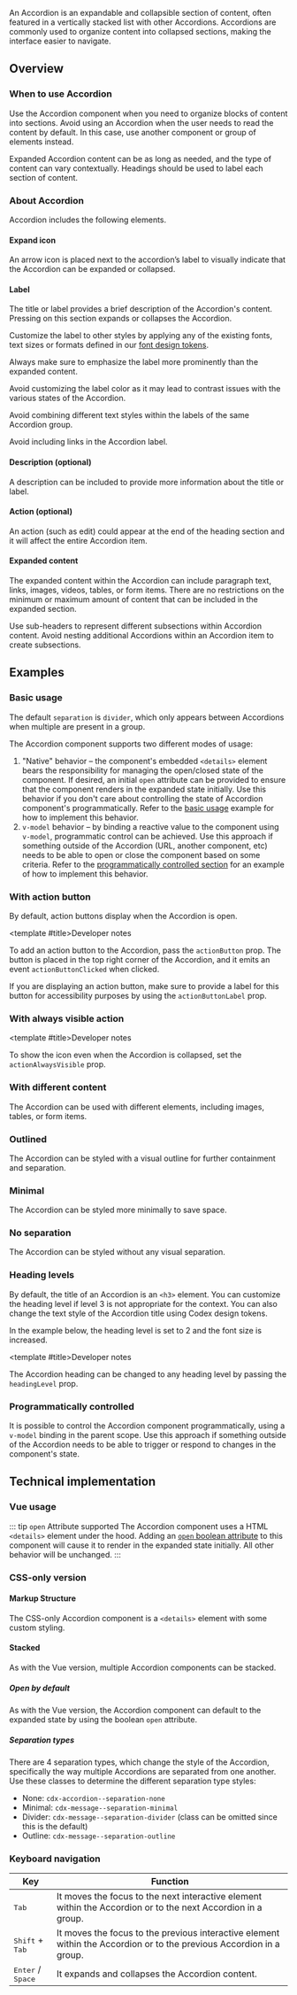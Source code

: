 <script setup>
import { CdxAccordion } from '@wikimedia/codex';
import AccordionDefault from '@/../component-demos/accordion/examples/AccordionDefault.vue';
import AccordionActionButton from '@/../component-demos/accordion/examples/AccordionActionButton.vue';
import AccordionDifferentContent from '@/../component-demos/accordion/examples/AccordionDifferentContent.vue';
import AccordionOutlined from '@/../component-demos/accordion/examples/AccordionOutlined.vue';
import AccordionMinimal from '@/../component-demos/accordion/examples/AccordionMinimal.vue';
import AccordionNoSeparation from '@/../component-demos/accordion/examples/AccordionNoSeparation.vue';
import AccordionActionVisible from '@/../component-demos/accordion/examples/AccordionActionVisible.vue';
import AccordionHeadings from '@/../component-demos/accordion/examples/AccordionHeadings.vue';
import AccordionProgrammaticControl from '@/../component-demos/accordion/examples/AccordionProgrammaticControl.vue';

const controlsConfig = [
	{
		name: 'default',
		type: 'slot',
		default: 'The default slot is the content of the accordion'
	},
	{
		name: 'description',
		type: 'slot',
		default: ''
	},
	{
		name: 'title',
		type: 'slot',
		default: 'Customizable accordion component title'
	},
	{
		name: 'actionIcon',
		type: 'icon'
	},
	{
		name: 'actionAlwaysVisible',
		type: 'boolean',
	},
	{
		name: 'separation',
		type: 'radio',
		options: [ 'none', 'minimal', 'divider', 'outline' ],
		default: 'divider'
	}
];
</script>

An Accordion is an expandable and collapsible section of content, often featured
in a vertically stacked list with other Accordions. Accordions are commonly used
to organize content into collapsed sections, making the interface easier to
navigate.

<cdx-demo-wrapper :controls-config="controlsConfig" :show-generated-code="true">
<template v-slot:demo="{ propValues, slotValues }">
	<cdx-accordion v-bind="propValues">
		{{ slotValues.default }}
		<template v-if="slotValues.title" #title>
			{{ slotValues.title }}
		</template>
		<template v-if="slotValues.description" #description>
			{{ slotValues.description }}
		</template>
	</cdx-accordion>
</template>
</cdx-demo-wrapper>

## Overview

### When to use Accordion

Use the Accordion component when you need to organize blocks of content into sections. Avoid using an Accordion when the user needs to read the content by default. In this case, use another component or group of elements instead.

Expanded Accordion content can be as long as needed, and the type of content can vary contextually. Headings should be used to label each section of content.

### About Accordion

Accordion includes the following elements.

#### Expand icon

An arrow icon is placed next to the accordion’s label to visually indicate that the Accordion can be expanded or collapsed.

#### Label

The title or label provides a brief description of the Accordion's content. Pressing on this section expands or collapses the Accordion.

<cdx-demo-best-practices>
<cdx-demo-best-practice>

Customize the label to other styles by applying any of the existing fonts, text sizes or formats defined in our [font design tokens](../../design-tokens/font.html).

</cdx-demo-best-practice>
<cdx-demo-best-practice>

Always make sure to emphasize the label more prominently than the expanded content.

</cdx-demo-best-practice>
<cdx-demo-best-practice type="dont">

Avoid customizing the label color as it may lead to contrast issues with the various states of the Accordion.

</cdx-demo-best-practice>
<cdx-demo-best-practice type="dont">

Avoid combining different text styles within the labels of the same Accordion group.

</cdx-demo-best-practice>
<cdx-demo-best-practice type="dont">

Avoid including links in the Accordion label.

</cdx-demo-best-practice>
</cdx-demo-best-practices>

#### Description (optional)

A description can be included to provide more information about the title or label.

#### Action (optional)

An action (such as edit) could appear at the end of the heading section and it will affect the entire Accordion item.

#### Expanded content

The expanded content within the Accordion can include paragraph text, links, images, videos, tables, or form items. There are no restrictions on the minimum or maximum amount of content that can be included in the expanded section.

<cdx-demo-best-practices>

<cdx-demo-best-practice>Use sub-headers to represent different subsections within Accordion content.</cdx-demo-best-practice>
<cdx-demo-best-practice type="dont">Avoid nesting additional Accordions within an Accordion item to create subsections.</cdx-demo-best-practice>

</cdx-demo-best-practices>

## Examples

### Basic usage

The default `separation` is `divider`, which only appears between Accordions when multiple are present in a group.

<cdx-demo-wrapper>
<template v-slot:demo>
	<accordion-default />
</template>
<template v-slot:code>

:::code-group

<<< @/../component-demos/accordion/examples/AccordionDefault.vue [NPM]

<<< @/../component-demos/accordion/examples-mw/AccordionDefault.vue [MediaWiki]

:::

</template>
</cdx-demo-wrapper>

<cdx-accordion separation="outline">
<template #title>Developer notes</template>
The Accordion component supports two different modes of usage:

1. "Native" behavior – the component's embedded `<details>` element
  bears the responsibility for managing the open/closed state of the
  component. If desired, an initial `open` attribute can be provided
  to ensure that the component renders in the expanded state initially.
  Use this behavior if you don't care about controlling the state of
  Accordion component's programmatically. Refer to the [basic usage](#basic-usage)
  example for how to implement this behavior.
2. `v-model` behavior – by binding a reactive value to the component
  using `v-model`, programmatic control can be achieved. Use this
  approach if something outside of the Accordion (URL, another component,
  etc) needs to be able to open or close the component based on some
  criteria. Refer to the [programmatically controlled section](#programmatically-controlled) for an example
  of how to implement this behavior.

</cdx-accordion>

### With action button

By default, action buttons display when the Accordion is open.

<cdx-demo-wrapper>
<template v-slot:demo>
	<accordion-action-button />
</template>
<template v-slot:code>

:::code-group

<<< @/../component-demos/accordion/examples/AccordionActionButton.vue [NPM]

<<< @/../component-demos/accordion/examples-mw/AccordionActionButton.vue [MediaWiki]

:::

</template>
</cdx-demo-wrapper>

<cdx-accordion separation="outline">

<template #title>Developer notes</template>

To add an action button to the Accordion, pass the `actionButton` prop. The button is placed in the
top right corner of the Accordion, and it emits an event `actionButtonClicked` when clicked.

If you are displaying an action button, make sure to provide a label for this
button for accessibility purposes by using the `actionButtonLabel` prop.

</cdx-accordion>

### With always visible action

<cdx-demo-wrapper>
<template v-slot:demo>
	<accordion-action-visible />
</template>
<template v-slot:code>

:::code-group

<<< @/../component-demos/accordion/examples/AccordionActionVisible.vue [NPM]

<<< @/../component-demos/accordion/examples-mw/AccordionActionVisible.vue [MediaWiki]

:::

</template>
</cdx-demo-wrapper>

<cdx-accordion separation="outline">

<template #title>Developer notes</template>

To show the icon even when the Accordion is collapsed, set the `actionAlwaysVisible` prop.

</cdx-accordion>

### With different content

The Accordion can be used with different elements, including images, tables, or form items.

<cdx-demo-wrapper>
<template v-slot:demo>
	<accordion-different-content />
</template>
<template v-slot:code>

:::code-group

<<< @/../component-demos/accordion/examples/AccordionDifferentContent.vue [NPM]

<<< @/../component-demos/accordion/examples-mw/AccordionDifferentContent.vue [MediaWiki]

:::

</template>
</cdx-demo-wrapper>

### Outlined

The Accordion can be styled with a visual outline for further containment and separation.

<cdx-demo-wrapper>
<template v-slot:demo>
	<accordion-outlined />
</template>
<template v-slot:code>

:::code-group

<<< @/../component-demos/accordion/examples/AccordionOutlined.vue [NPM]

<<< @/../component-demos/accordion/examples-mw/AccordionOutlined.vue [MediaWiki]

:::

</template>
</cdx-demo-wrapper>

### Minimal

The Accordion can be styled more minimally to save space.

<cdx-demo-wrapper>
<template v-slot:demo>
	<accordion-minimal />
</template>
<template v-slot:code>

:::code-group

<<< @/../component-demos/accordion/examples/AccordionMinimal.vue [NPM]

<<< @/../component-demos/accordion/examples-mw/AccordionMinimal.vue [MediaWiki]

:::

</template>
</cdx-demo-wrapper>

### No separation

The Accordion can be styled without any visual separation.

<cdx-demo-wrapper>
<template v-slot:demo>
	<accordion-no-separation />
</template>
<template v-slot:code>

:::code-group

<<< @/../component-demos/accordion/examples/AccordionNoSeparation.vue [NPM]

<<< @/../component-demos/accordion/examples-mw/AccordionNoSeparation.vue [MediaWiki]

:::

</template>
</cdx-demo-wrapper>

### Heading levels

By default, the title of an Accordion is an `<h3>` element. You can customize the heading level if
level 3 is not appropriate for the context. You can also change the text style of the Accordion
title using Codex design tokens.

In the example below, the heading level is set to 2 and the font size is increased.

<cdx-demo-wrapper>
<template v-slot:demo>
	<accordion-headings />
</template>
<template v-slot:code>

:::code-group

<<< @/../component-demos/accordion/examples/AccordionHeadings.vue [NPM]

<<< @/../component-demos/accordion/examples-mw/AccordionHeadings.vue [MediaWiki]

:::

</template>
</cdx-demo-wrapper>

<cdx-accordion separation="outline">

<template #title>Developer notes</template>

The Accordion heading can be changed to any heading level by passing the `headingLevel` prop.

</cdx-accordion>

### Programmatically controlled

It is possible to control the Accordion component programmatically, using a `v-model` binding
in the parent scope. Use this approach if something outside of the Accordion needs to be able
to trigger or respond to changes in the component's state.

<cdx-demo-wrapper>
<template v-slot:demo>
	<accordion-programmatic-control />
</template>
<template v-slot:code>

:::code-group

<<< @/../component-demos/accordion/examples/AccordionProgrammaticControl.vue [NPM]

<<< @/../component-demos/accordion/examples-mw/AccordionProgrammaticControl.vue [MediaWiki]

:::

</template>
</cdx-demo-wrapper>

## Technical implementation

### Vue usage

::: tip `open` Attribute supported
The Accordion component uses a HTML `<details>` element under the hood.
Adding an [`open` boolean attribute](https://developer.mozilla.org/en-US/docs/Web/HTML/Element/details#open)
to this component will cause it to render in the expanded state initially. All
other behavior will be unchanged.
:::

### CSS-only version

#### Markup Structure

The CSS-only Accordion component is a `<details>` element with some custom styling.

<cdx-demo-wrapper>
<template v-slot:demo>
	<details class="cdx-accordion">
		<summary>
			<h3 class="cdx-accordion__header">
				<span class="cdx-accordion__header__title">
					CSS-only Accordion Title
				</span>
				<span class="cdx-accordion__header__description">
					CSS-only Accordion Description
				</span>
			</h3>
		</summary>
		<div class="cdx-accordion__content">
			<p>Lorem ipsum dolor sic amet...</p>
		</div>
	</details>
</template>

<template v-slot:code>

```html
<details class="cdx-accordion">
	<!-- The `<summary>` element must be the first child, and is required. -->
	<summary>
		<!-- `<summary>` should contain a header; can be any heading level. -->
		<h3 class="cdx-accordion__header">
		<!-- If using only a title, no `<span>` elements are required here;
		however, if you want a title and a description to appear on
		separate lines, you should wrap them in `<span>`s as below and
		use the appropriate class names. -->
			<span class="cdx-accordion__header__title">
				CSS-only Accordion Title
			</span>
			<span class="cdx-accordion__header__description">
				CSS-only Accordion Description
			</span>
		</h3>
	</summary>
	<!-- The `<details>` element will treat all other children besides
	`<summary>` as collapsible content; it is recommended to wrap
	this content in a `<div>` element with the `cdx-accordion__content` class
	to get content which is aligned with the heading above. -->
	<div class="cdx-accordion__content">
		<p>Lorem ipsum dolor sic amet...</p>
	</div>
</details>
```

</template>

</cdx-demo-wrapper>

#### Stacked

As with the Vue version, multiple Accordion components can be stacked.

<cdx-demo-wrapper>
<template v-slot:demo>
	<details class="cdx-accordion">
		<summary>
			<h3 class="cdx-accordion__header">
				<span class="cdx-accordion__header__title">
					Accordion 1
				</span>
			</h3>
		</summary>
		<div class="cdx-accordion__content">
			<p>Lorem ipsum dolor sic amet...</p>
		</div>
	</details>
	<details class="cdx-accordion">
		<summary>
			<h3 class="cdx-accordion__header">
				<span class="cdx-accordion__header__title">
					Accordion 2
				</span>
			</h3>
		</summary>
		<div class="cdx-accordion__content">
			<p>Lorem ipsum dolor sic amet...</p>
		</div>
	</details>
	<details class="cdx-accordion">
		<summary>
			<h3 class="cdx-accordion__header">
				<span class="cdx-accordion__header__title">
					Accordion 3
				</span>
			</h3>
		</summary>
		<div class="cdx-accordion__content">
			<p>Lorem ipsum dolor sic amet...</p>
		</div>
	</details>
</template>

<template v-slot:code>

```html
<details class="cdx-accordion">
	<summary>
		<h3 class="cdx-accordion__header">
			<span class="cdx-accordion__header__title">
				Accordion 1
			</span>
		</h3>
	</summary>
	<div class="cdx-accordion__content">
		<p>Lorem ipsum dolor sic amet...</p>
	</div>
</details>
<details class="cdx-accordion">
	<summary>
		<h3 class="cdx-accordion__header">
			<span class="cdx-accordion__header__title">
				Accordion 2
			</span>
		</h3>
	</summary>
	<div class="cdx-accordion__content">
		<p>Lorem ipsum dolor sic amet...</p>
	</div>
</details>
<details class="cdx-accordion">
	<summary>
		<h3 class="cdx-accordion__header">
			<span class="cdx-accordion__header__title">
				Accordion 3
			</span>
		</h3>
	</summary>
	<div class="cdx-accordion__content">
		<p>Lorem ipsum dolor sic amet...</p>
	</div>
</details>
```

</template>

</cdx-demo-wrapper>

##### Open by default

As with the Vue version, the Accordion component can default to the expanded
state by using the boolean `open` attribute.

<cdx-demo-wrapper>
<template v-slot:demo>
	<details class="cdx-accordion" open>
		<summary>
			<h3 class="cdx-accordion__header">
				<span class="cdx-accordion__header__title">
					Open by default
				</span>
				<span class="cdx-accordion__header__description">
					This Accordion component is open by default
				</span>
			</h3>
		</summary>
		<div class="cdx-accordion__content">
			<p>Lorem ipsum dolor sic amet...</p>
		</div>
	</details>
</template>

<template v-slot:code>

```html
<details class="cdx-accordion" open>
	<summary>
		<h3 class="cdx-accordion__header">
			<span class="cdx-accordion__header__title">
				CSS-only Accordion Title
			</span>
			<span class="cdx-accordion__header__description">
				CSS-only Accordion Description
			</span>
		</h3>
	</summary>
	<div class="cdx-accordion__content">
		<p>Lorem ipsum dolor sic amet...</p>
	</div>
</details>
```

</template>

</cdx-demo-wrapper>

##### Separation types

There are 4 separation types, which change the style of the Accordion, specifically the way multiple Accordions are separated from one another.
Use these classes to determine the different separation type styles:
- None: `cdx-accordion--separation-none`
- Minimal: `cdx-message--separation-minimal`
- Divider: `cdx-message--separation-divider` (class can be omitted since this is the default)
- Outline: `cdx-message--separation-outline`

<cdx-demo-wrapper>
<template v-slot:demo>
	<details class="cdx-accordion cdx-accordion--separation-none">
		<summary>
			<h3 class="cdx-accordion__header">
				<span class="cdx-accordion__header__title">
					Separation none
				</span>
			</h3>
		</summary>
		<div class="cdx-accordion__content">
			<p>Lorem ipsum dolor sic amet...</p>
		</div>
	</details>
	<details class="cdx-accordion cdx-accordion--separation-none">
		<summary>
			<h3 class="cdx-accordion__header">
				<span class="cdx-accordion__header__title">
					Separation none
				</span>
			</h3>
		</summary>
		<div class="cdx-accordion__content">
			<p>Lorem ipsum dolor sic amet...</p>
		</div>
	</details>
	<details class="cdx-accordion cdx-accordion--separation-none">
		<summary>
			<h3 class="cdx-accordion__header">
				<span class="cdx-accordion__header__title">
					Separation none
				</span>
			</h3>
		</summary>
		<div class="cdx-accordion__content">
			<p>Lorem ipsum dolor sic amet...</p>
		</div>
	</details>
</template>

<template v-slot:code>

```html
<details class="cdx-accordion cdx-accordion--separation-none">
	<summary>
		<h3 class="cdx-accordion__header">
			<span class="cdx-accordion__header__title">
				Separation none
			</span>
		</h3>
	</summary>
	<div class="cdx-accordion__content">
		<p>Lorem ipsum dolor sic amet...</p>
	</div>
</details>
<details class="cdx-accordion cdx-accordion--separation-none">
	<summary>
		<h3 class="cdx-accordion__header">
			<span class="cdx-accordion__header__title">
				Separation none
			</span>
		</h3>
	</summary>
	<div class="cdx-accordion__content">
		<p>Lorem ipsum dolor sic amet...</p>
	</div>
</details>
<details class="cdx-accordion cdx-accordion--separation-none">
	<summary>
		<h3 class="cdx-accordion__header">
			<span class="cdx-accordion__header__title">
				Separation none
			</span>
		</h3>
	</summary>
	<div class="cdx-accordion__content">
		<p>Lorem ipsum dolor sic amet...</p>
	</div>
</details>
```

</template>

</cdx-demo-wrapper>

<cdx-demo-wrapper>
<template v-slot:demo>
	<details class="cdx-accordion cdx-accordion--separation-minimal">
		<summary>
			<h3 class="cdx-accordion__header">
				<span class="cdx-accordion__header__title">
					Separation minimal
				</span>
			</h3>
		</summary>
		<div class="cdx-accordion__content">
			<p>Lorem ipsum dolor sic amet...</p>
		</div>
	</details>
	<details class="cdx-accordion cdx-accordion--separation-minimal">
		<summary>
			<h3 class="cdx-accordion__header">
				<span class="cdx-accordion__header__title">
					Separation minimal
				</span>
			</h3>
		</summary>
		<div class="cdx-accordion__content">
			<p>Lorem ipsum dolor sic amet...</p>
		</div>
	</details>
	<details class="cdx-accordion cdx-accordion--separation-minimal">
		<summary>
			<h3 class="cdx-accordion__header">
				<span class="cdx-accordion__header__title">
					Separation minimal
				</span>
			</h3>
		</summary>
		<div class="cdx-accordion__content">
			<p>Lorem ipsum dolor sic amet...</p>
		</div>
	</details>
</template>

<template v-slot:code>

```html
<details class="cdx-accordion cdx-accordion--separation-minimal">
	<summary>
		<h3 class="cdx-accordion__header">
			<span class="cdx-accordion__header__title">
				Separation minimal
			</span>
		</h3>
	</summary>
	<div class="cdx-accordion__content">
		<p>Lorem ipsum dolor sic amet...</p>
	</div>
</details>
<details class="cdx-accordion cdx-accordion--separation-minimal">
	<summary>
		<h3 class="cdx-accordion__header">
			<span class="cdx-accordion__header__title">
				Separation minimal
			</span>
		</h3>
	</summary>
	<div class="cdx-accordion__content">
		<p>Lorem ipsum dolor sic amet...</p>
	</div>
</details>
<details class="cdx-accordion cdx-accordion--separation-minimal">
	<summary>
		<h3 class="cdx-accordion__header">
			<span class="cdx-accordion__header__title">
				Separation minimal
			</span>
		</h3>
	</summary>
	<div class="cdx-accordion__content">
		<p>Lorem ipsum dolor sic amet...</p>
	</div>
</details>
```

</template>

</cdx-demo-wrapper>

<cdx-demo-wrapper>
<template v-slot:demo>
	<details class="cdx-accordion cdx-accordion--separation-divider">
		<summary>
			<h3 class="cdx-accordion__header">
				<span class="cdx-accordion__header__title">
					Separation divider
				</span>
			</h3>
		</summary>
		<div class="cdx-accordion__content">
			<p>Lorem ipsum dolor sic amet...</p>
		</div>
	</details>
	<details class="cdx-accordion cdx-accordion--separation-divider">
		<summary>
			<h3 class="cdx-accordion__header">
				<span class="cdx-accordion__header__title">
					Separation divider
				</span>
			</h3>
		</summary>
		<div class="cdx-accordion__content">
			<p>Lorem ipsum dolor sic amet...</p>
		</div>
	</details>
	<details class="cdx-accordion cdx-accordion--separation-divider">
		<summary>
			<h3 class="cdx-accordion__header">
				<span class="cdx-accordion__header__title">
					Separation divider
				</span>
			</h3>
		</summary>
		<div class="cdx-accordion__content">
			<p>Lorem ipsum dolor sic amet...</p>
		</div>
	</details>
</template>

<template v-slot:code>

```html
<details class="cdx-accordion cdx-accordion--separation-divider">
	<summary>
		<h3 class="cdx-accordion__header">
			<span class="cdx-accordion__header__title">
				Separation divider
			</span>
		</h3>
	</summary>
	<div class="cdx-accordion__content">
		<p>Lorem ipsum dolor sic amet...</p>
	</div>
</details>
<details class="cdx-accordion cdx-accordion--separation-divider">
	<summary>
		<h3 class="cdx-accordion__header">
			<span class="cdx-accordion__header__title">
				Separation divider
			</span>
		</h3>
	</summary>
	<div class="cdx-accordion__content">
		<p>Lorem ipsum dolor sic amet...</p>
	</div>
</details>
<details class="cdx-accordion cdx-accordion--separation-divider">
	<summary>
		<h3 class="cdx-accordion__header">
			<span class="cdx-accordion__header__title">
				Separation divider
			</span>
		</h3>
	</summary>
	<div class="cdx-accordion__content">
		<p>Lorem ipsum dolor sic amet...</p>
	</div>
</details>
```

</template>

</cdx-demo-wrapper>

<cdx-demo-wrapper>
<template v-slot:demo>
	<details class="cdx-accordion cdx-accordion--separation-outline">
		<summary>
			<h3 class="cdx-accordion__header">
				<span class="cdx-accordion__header__title">
					Separation outline
				</span>
			</h3>
		</summary>
		<div class="cdx-accordion__content">
			<p>Lorem ipsum dolor sic amet...</p>
		</div>
	</details>
	<details class="cdx-accordion cdx-accordion--separation-outline">
		<summary>
			<h3 class="cdx-accordion__header">
				<span class="cdx-accordion__header__title">
					Separation outline
				</span>
			</h3>
		</summary>
		<div class="cdx-accordion__content">
			<p>Lorem ipsum dolor sic amet...</p>
		</div>
	</details>
	<details class="cdx-accordion cdx-accordion--separation-outline">
		<summary>
			<h3 class="cdx-accordion__header">
				<span class="cdx-accordion__header__title">
					Separation outline
				</span>
			</h3>
		</summary>
		<div class="cdx-accordion__content">
			<p>Lorem ipsum dolor sic amet...</p>
		</div>
	</details>
</template>

<template v-slot:code>

```html
<details class="cdx-accordion cdx-accordion--separation-outline">
	<summary>
		<h3 class="cdx-accordion__header">
			<span class="cdx-accordion__header__title">
				Separation outline
			</span>
		</h3>
	</summary>
	<div class="cdx-accordion__content">
		<p>Lorem ipsum dolor sic amet...</p>
	</div>
</details>
<details class="cdx-accordion cdx-accordion--separation-outline">
	<summary>
		<h3 class="cdx-accordion__header">
			<span class="cdx-accordion__header__title">
				Separation outline
			</span>
		</h3>
	</summary>
	<div class="cdx-accordion__content">
		<p>Lorem ipsum dolor sic amet...</p>
	</div>
</details>
<details class="cdx-accordion cdx-accordion--separation-outline">
	<summary>
		<h3 class="cdx-accordion__header">
			<span class="cdx-accordion__header__title">
				Separation outline
			</span>
		</h3>
	</summary>
	<div class="cdx-accordion__content">
		<p>Lorem ipsum dolor sic amet...</p>
	</div>
</details>
```

</template>

</cdx-demo-wrapper>

<style lang="less" scoped>
@import ( reference ) '@wikimedia/codex-design-tokens/theme-wikimedia-ui.less';

.cdx-demo-wrapper {
	// Ensure the demo with an image as Accordion content doesn't overflow the container.
	:deep( img ) {
		max-width: @size-full;
	}
}
</style>

### Keyboard navigation

| Key | Function |
| -- | -- |
| <kbd>Tab</kbd> | It moves the focus to the next interactive element within the Accordion or to the next Accordion in a group. |
| <kbd>Shift</kbd> + <kbd>Tab</kbd> | It moves the focus to the previous interactive element within the Accordion or to the previous Accordion in a group. |
| <kbd>Enter</kbd> / <kbd>Space</kbd> | It expands and collapses the Accordion content. |
